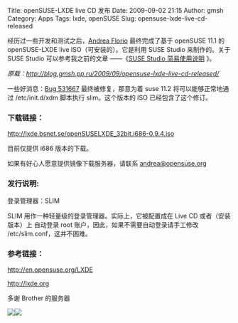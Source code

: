 Title: openSUSE-LXDE live CD 发布
Date: 2009-09-02 21:15
Author: gmsh
Category: Apps
Tags: lxde, openSUSE
Slug: opensuse-lxde-live-cd-released

经历过一些开发和测试之后，[Andrea
Florio](http://lizards.opensuse.org/author/anubisg1/) 最终完成了基于
openSUSE 11.1 的 openSUSE-LXDE live ISO（可安装的）。它是利用 SUSE
Studio 来制作的。关于 SUSE Studio 可以参考我之前的文章 ——《[SUSE Studio
简易使用说明](http://blog.gmsh.pp.ru/2009/09/2009/08/suse-studio-simple-userguide/)
》。

  

*原载：<http://blog.gmsh.pp.ru/2009/09/opensuse-lxde-live-cd-released/>*

一些好消息：[Bug
531667](https://bugzilla.novell.com/show_bug.cgi?id=531667)
最终被修复，那意为着 suse 11.2 将可以能够正常地通过 /etc/init.d/xdm
脚本执行 slim。这个版本的 ISO 已经包含了这个修订。

### 下载链接：

<http://lxde.bsnet.se/openSUSELXDE_32bit.i686-0.9.4.iso>

目前仅提供 i686 版本的下载。

如果有好心人愿意提供镜像下载服务器，请联系 andrea@opensuse.org

### 发行说明:

登录管理器：SLIM

SLIM 用作一种轻量级的登录管理器。实际上，它被配置成在 Live CD
或者（安装版本）上 自动登录 root
账户，因此，如果不需要自动登录请手工修改 /etc/slim.conf，这并不困难。

### 参考链接：

http://en.opensuse.org/LXDE

http://lxde.org

多谢 Brother 的服务器

![](http://i.linuxtoy.org/images/2009/09/lxdelogo.png)![](http://i.linuxtoy.org/images/2009/09/opensuse.gif)

